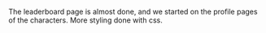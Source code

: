 The leaderboard page is almost done, and we started on the profile pages of the characters.
More styling done with css.
